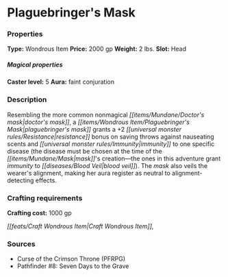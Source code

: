 ﻿---
Title: "Plaguebringer's Mask"
Type: "Wondrous Item"
Price: "2000 gp"
Weight: "2 lbs."
Slot: "Head"
Caster level: "5"
Aura: "faint conjuration"
Description: |
  "Resembling the more common nonmagical doctor's mask, a _plaguebringer's mask_ grants a +2 resistance bonus on saving throws against nauseating scents and immunity to one specific disease (the disease must be chosen at the time of the mask's creation—the ones in this adventure grant immunity to blood veil). The mask also veils the wearer's alignment, making her aura register as neutral to alignment-detecting effects."
Crafting cost: "1000 gp"
Sources: "['Curse of the Crimson Throne (PFRPG)', 'Pathfinder #8: Seven Days to the Grave']"
---

# Plaguebringer's Mask

### Properties

**Type:** Wondrous Item **Price:** 2000 gp **Weight:** 2 lbs. **Slot:** Head

##### Magical properties

**Caster level:** 5 **Aura:** faint conjuration

### Description

Resembling the more common nonmagical _[[items/Mundane/Doctor's mask|doctor's mask]]_, a _[[items/Wondrous Item/Plaguebringer's Mask|plaguebringer's mask]]_ grants a +2 _[[universal monster rules/Resistance|resistance]]_ bonus on saving throws against nauseating scents and _[[universal monster rules/Immunity|immunity]]_ to one specific disease (the disease must be chosen at the time of the _[[items/Mundane/Mask|mask]]_'s creation—the ones in this adventure grant _immunity_ to _[[diseases/Blood Veil|blood veil]]_). The _mask_ also veils the wearer's alignment, making her aura register as neutral to alignment-detecting effects.

### Crafting requirements

**Crafting cost:** 1000 gp

_[[feats/Craft Wondrous Item|Craft Wondrous Item]]_,

### Sources

* Curse of the Crimson Throne (PFRPG)
* Pathfinder #8: Seven Days to the Grave